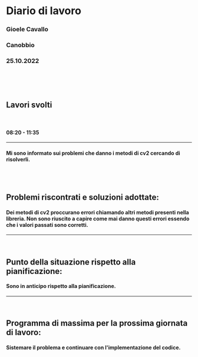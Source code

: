 # **Diario di lavoro**

### **Gioele Cavallo**
### Canobbio
### 25.10.2022
<br><br><br>


## **Lavori svolti**

<br>

#### 08:20 - 11:35
---
#### Mi sono informato sui problemi che danno i metodi di cv2 cercando di risolverli.

<br>
<br>

## **Problemi riscontrati e soluzioni adottate:**
#### Dei metodi di cv2 proccurano errori chiamando altri metodi presenti nella libreria. Non sono riuscito a capire come mai danno questi errori essendo che i valori passati sono corretti.

---
<br>

## **Punto della situazione rispetto alla pianificazione:**
#### Sono in anticipo rispetto alla pianificazione.
---
<br>

## **Programma di massima per la prossima giornata di lavoro:**
#### Sistemare il problema e continuare con l'implementazione del codice.